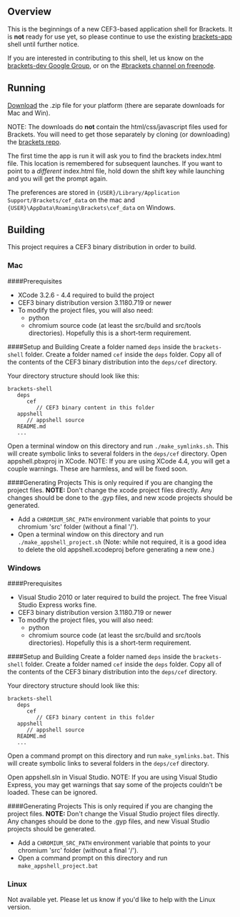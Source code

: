 ## Overview

This is the beginnings of a new CEF3-based application shell for Brackets. It is **not** ready for use yet, so please continue to use the existing [brackets-app](https://github.com/adobe/brackets-app) shell until further notice.

If you are interested in contributing to this shell, let us know on the [brackets-dev Google Group](http://groups.google.com/group/brackets-dev), or on the [#brackets channel on freenode](http://webchat.freenode.net/?channels=brackets).

## Running

[Download](https://github.com/adobe/brackets-shell/downloads) the .zip file for your platform (there are separate downloads for Mac and Win). 

NOTE: The downloads do **not** contain the html/css/javascript files used for Brackets. You will need to get those separately by cloning (or downloading) the [brackets repo](https://github.com/adobe/brackets).

The first time the app is run it will ask you to find the brackets index.html file. This location is remembered for subsequent launches. If you want to point to a *different* index.html file, hold down the shift key while launching and you will get the prompt again.

The preferences are stored in `{USER}/Library/Application Support/Brackets/cef_data` on the mac and `{USER}\AppData\Roaming\Brackets\cef_data` on Windows.

## Building

This project requires a CEF3 binary distribution in order to build.

### Mac
####Prerequisites

* XCode 3.2.6 - 4.4 required to build the project
* CEF3 binary distribution version 3.1180.719 or newer
* To modify the project files, you will also need:
  * python
  * chromium source code (at least the src/build and src/tools directories). Hopefully this is a short-term requirement.

####Setup and Building
Create a folder named `deps` inside the `brackets-shell` folder.
Create a folder named `cef` inside the `deps` folder.
Copy all of the contents of the CEF3 binary distribution into the `deps/cef` directory. 

Your directory structure should look like this:
```
brackets-shell
   deps
      cef
         // CEF3 binary content in this folder
   appshell
      // appshell source
   README.md
   ...
```

Open a terminal window on this directory and run `./make_symlinks.sh`. This will create symbolic links to several folders in the `deps/cef` directory.
Open appshell.pbxproj in XCode. NOTE: If you are using XCode 4.4, you will get a couple warnings. These are harmless, and will be fixed soon.

####Generating Projects
This is only required if you are changing the project files. **NOTE:** Don't change the xcode project files directly. Any changes should be done to the .gyp files, and new xcode projects should be generated.

* Add a <code>CHROMIUM\_SRC\_PATH</code> environment variable that points to your chromium 'src' folder (without a final '/').
* Open a terminal window on this directory and run <code>./make\_appshell\_project.sh</code> (Note: while not required, it is a good idea to delete the old appshell.xcodeproj before generating a new one.)

### Windows

####Prerequisites

* Visual Studio 2010 or later required to build the project. The free Visual Studio Express works fine.
* CEF3 binary distribution version 3.1180.719 or newer
* To modify the project files, you will also need:
  * python
  * chromium source code (at least the src/build and src/tools directories). Hopefully this is a short-term requirement.

####Setup and Building
Create a folder named `deps` inside the `brackets-shell` folder.
Create a folder named `cef` inside the `deps` folder.
Copy all of the contents of the CEF3 binary distribution into the `deps/cef` directory. 

Your directory structure should look like this:
```
brackets-shell
   deps
      cef
         // CEF3 binary content in this folder
   appshell
      // appshell source
   README.md
   ...
```

Open a command prompt on this directory and run `make_symlinks.bat`. This will create symbolic links to several folders in the `deps/cef` directory.

Open appshell.sln in Visual Studio. NOTE: If you are using Visual Studio Express, you may get warnings that say some of the projects couldn't be loaded. These can be ignored.

####Generating Projects
This is only required if you are changing the project files. **NOTE:** Don't change the Visual Studio project files directly. Any changes should be done to the .gyp files, and new Visual Studio projects should be generated.

* Add a <code>CHROMIUM\_SRC\_PATH</code> environment variable that points to your chromium 'src' folder (without a final '/').
* Open a command prompt on this directory and run <code>make\_appshell\_project.bat</code>

### Linux

Not available yet. Please let us know if you'd like to help with the Linux version.
